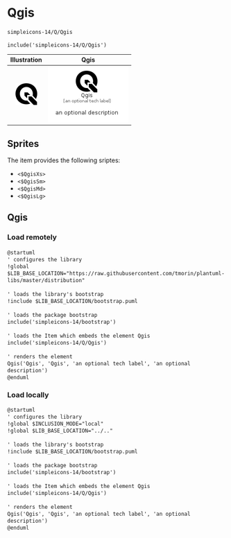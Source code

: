 # Qgis


```text
simpleicons-14/Q/Qgis
```

```text
include('simpleicons-14/Q/Qgis')
```



| Illustration | Qgis |
| :---: | :---: |
| ![illustration for Illustration](../../simpleicons-14/Q/Qgis.png) | ![illustration for Qgis](../../simpleicons-14/Q/Qgis.Local.png) |



## Sprites
The item provides the following sriptes:

- `<$QgisXs>`
- `<$QgisSm>`
- `<$QgisMd>`
- `<$QgisLg>`





## Qgis

### Load remotely
```plantuml
@startuml
' configures the library
!global $LIB_BASE_LOCATION="https://raw.githubusercontent.com/tmorin/plantuml-libs/master/distribution"

' loads the library's bootstrap
!include $LIB_BASE_LOCATION/bootstrap.puml

' loads the package bootstrap
include('simpleicons-14/bootstrap')

' loads the Item which embeds the element Qgis
include('simpleicons-14/Q/Qgis')

' renders the element
Qgis('Qgis', 'Qgis', 'an optional tech label', 'an optional description')
@enduml
```

### Load locally
```plantuml
@startuml
' configures the library
!global $INCLUSION_MODE="local"
!global $LIB_BASE_LOCATION="../.."

' loads the library's bootstrap
!include $LIB_BASE_LOCATION/bootstrap.puml

' loads the package bootstrap
include('simpleicons-14/bootstrap')

' loads the Item which embeds the element Qgis
include('simpleicons-14/Q/Qgis')

' renders the element
Qgis('Qgis', 'Qgis', 'an optional tech label', 'an optional description')
@enduml
```

